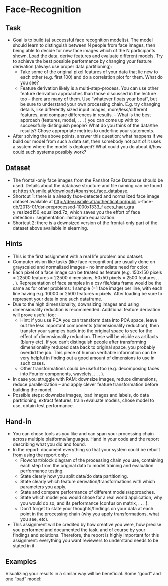 # Face-Recognition








## Task
- Goal is to build (a) successful face recognition model(s). The model should
learn to distinguish between N people from face images, then being able
to decide for new face images which of the N participants shown. Load
the data, derive features and evaluate different models. Try to achieve the
best possible performance by changing your feature derivation (always use
proper data partitioning):
    - Take some of the original pixel features of your data that lie new to
    each other (e.g. first 100) and do a correlation plot for them. What
    do you see?
    - Feature derivation likely is a multi-step-process. You can use other
    feature derivation approaches than those discussed in the lecture too –
    there are many of them. Use “whatever floats your boat”, but be sure
    to understand your own processing chain. E.g. try changing details, like differently sized input images, more/less/different features, and
    compare differences in results.
    – What is the best approach (features, model, . . . ) you can come
    up with to successfully distinguish people? What do you think of
    the data/the results? Chose appropriate metrics to underline your
    statements.
- After solving the above points, answer this question: what happens if we
build our model from such a data set, then somebody not part of it uses a
system where the model is deployed? What could you do about it/how
could such systems possibly work?

## Dataset
- The frontal-only face images from the Panshot Face Database should be
used. Details about the database structure and file naming can be found
at https://usmile.at/downloads#panshot_face_database.
- Shortcut 1: there is a already face-detected and normalized face image
dataset available at http://dev.usmile.at/authentication/publi
c-face-db/2013-01/dsr-preprocessed-1000x1333_f aces_haar_gra
y_resized150_equalized.7z, which saves you the effort of face detection+
segmentation+histogram equalization.
- Shortcut 2: there is a downsized version of the frontal-only part of the
dataset above available in elearning.

## Hints
- This is the first assignment with a real life problem and dataset.
- Computer vision like tasks (like face recognition) are usually done on
grayscaled and normalized images - no immediate need for color.
- Each pixel of a face image can be treated as feature (e.g. 150x150 pixels
= 22500 features = 22500 dimensions, 50x50 pixels = 2500 features, . . . ).
Representation of face samples in a csv file/data frame would be the same
as for other problems: 1 sample (=1 face image) per line, with each line
having e.g. 10000 or 2500 features = pixels. After loading be sure to
represent your data in one such dataframe.
- Due to the high dimensionality, downsizing images and using dimensionality
reduction is recommended. Additional feature derivation will prove useful
too:
    - Hint: if you use PCA you can transform data into PCA space, leave
out the less important components (dimensionality reduction), then
transfer your samples back into the original space to see for the effect
of dimensionality reduction. These will be visible as artifacts (blurry
etc). If you can’t distinguish people after transforming dimensionality
reduced data back to original space, you probably overdid the job.
This piece of human verifiable information can be very helpful in
finding out a good amount of dimensions to use in such cases.
    - Other transformations could be useful too (e.g. decomposing faces
into Fourier components, wavelets, . . . ).
- In case you struggle with RAM: downsize images, reduce dimensions,
reduce parallelization – and apply clever feature transformation before
building the model.
- Possible steps: downsize images, load images and labels, do data partitioning,
extract features, train+evaluate models, chose model to use, obtain
test performance.

## Hand-in
- You can chose tools as you like and can span your processing chain across
multiple platforms/languages. Hand in your code and the report describing
what you did and found.
- In the report: document everything so that your system could be
rebuilt from using the report only:
    - Flowchart/block diagram of the processing chain you use, containing
each step from the original data to model training and evaluation
performance testing.
    - State clearly how you split data/do data partitioning.
    - State clearly which feature derivation/transformations with which
parameters you apply.
    - State and compare performance of different models/approaches.
    - State which model you would chose for a real world application, why
you would do so, and its performance (confusion matrix, . . . ).
    - Don’t forget to state your thoughts/findings on your data at each
point in the processing chain (why you apply transformations, what
you see, etc).
- This assignment will be credited by how creative you were, how precise you
performed and documented the task, and of course by your findings and
solutions. Therefore, the report is highly important for this assignment:
everything you want reviewers to understand needs to be stated in it.

## Examples
Visualizing your results in a similar way will be beneficial. Some “good” and
one “bad” model:

